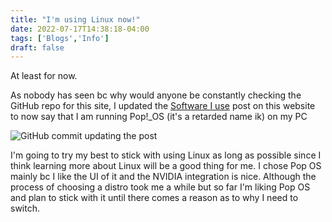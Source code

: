 ```yaml
---
title: "I'm using Linux now!"
date: 2022-07-17T14:38:18-04:00
tags: ['Blogs','Info']
draft: false
---
```


At least for now. 

As nobody has seen bc why would anyone be constantly checking the GitHub repo for this site, I updated the [Software I use](/software) post on this website to now say that I am running Pop!_OS (it's a retarded name ik) on my PC

![GitHub commit updating the post](/softwarepostupdate.png)

I'm going to try my best to stick with using Linux as long as possible since I think learning more about Linux will be a good thing for me. I chose Pop OS mainly bc I like the UI of it and the NVIDIA integration is nice. Although the process of choosing a distro took me a while but so far I'm liking Pop OS and plan to stick with it until there comes a reason as to why I need to switch.
